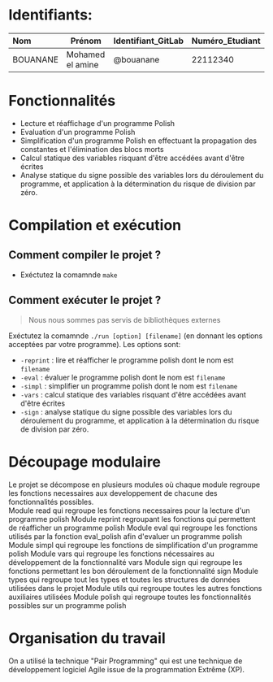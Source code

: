 # Identifiants:

| Nom      | Prénom     | Identifiant_GitLab | Numéro_Etudiant |
| :------- | ---------- | ------------------ | --------------- |
| BOUANANE | Mohamed el amine | @bouanane          | 22112340        |


# Fonctionnalités

- Lecture et réaffichage d'un programme Polish
- Evaluation d'un programme Polish
- Simplification d'un programme Polish en effectuant la propagation des constantes et l'élimination des blocs morts
- Calcul statique des variables risquant d'être accédées avant d'être écrites
- Analyse statique du signe possible des variables lors du déroulement du programme, et application à la détermination du risque de division par zéro.

# Compilation et exécution
## Comment compiler le projet ?
- Exéctutez la comamnde `make`
## Comment exécuter le projet ?
> Nous nous sommes pas servis de bibliothèques externes

Exéctutez la comamnde `./run [option] [filename]`  (en donnant les options acceptées par votre programme).
Les options sont:

- `-reprint` : lire et réafficher le programme polish dont le nom est `filename`
- `-eval` : évaluer le programme polish dont le nom est `filename`
- `-simpl` : simplifier un programme polish dont le nom est `filename`
- `-vars` : calcul statique des variables risquant d'être accédées avant d'être écrites
- `-sign` : analyse statique du signe possible des variables lors du déroulement du programme, et application à la détermination du risque de division par zéro.

# Découpage modulaire
Le projet se décompose en plusieurs modules où chaque module regroupe les fonctions necessaires aux developpement de chacune des fonctionnalités possibles.   
Module read qui regroupe les fonctions necessaires pour la lecture d'un programme polish 
Module reprint regroupant les fonctions qui permettent de réafficher un programme polish 
Module eval qui regroupe les fonctions utilisés par la fonction eval_polish afin d'evaluer un programme polish
Module simpl qui regroupe les fonctions de simplification d'un programme polish 
Module vars qui regroupe les fonctions nécessaires au développement de la fonctionnalité vars
Module sign qui regroupe les fonctions permettant les bon déroulement de la fonctionnalité sign
Module types qui regroupe tout les types et toutes les structures de données utilisées dans le projet 
Module utils qui regroupe toutes les autres fonctions auxiliaires utilisées
Module polish qui regroupe toutes les fonctionnalités possibles sur un programme polish
# Organisation du travail

On a utilisé la technique "Pair Programming" qui est une technique de développement logiciel Agile issue de la programmation Extrême (XP).
